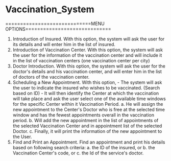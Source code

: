 # Vaccination_System
=============================MENU OPTIONS=============================
  1. Introduction of Insured. With this option, the system will ask the user for its details and will enter him in the list of insured.
  2. Introduction of Vaccination Center. With this option, the system will ask the user for the information of the vaccination center and will include it in the list of              vaccination centers (one vaccination center per city)
  3. Doctor Introduction. With this option, the system will ask the user for the doctor's details and
     his vaccination center, and will enter him in the list of doctors of the vaccination center.
  4. Scheduling a New Appointment. With this option,
    - The system will ask the user to indicate the insured who wishes to be vaccinated. (Search based on ID)
    - It will then identify the Center at which the vaccination will take place and ask the user select one of the available time windows for the specific Center within it           Vaccination Period.
    a. He will assign the new appointment to the Center's Doctor who is free at the selected time window and has the fewest appointments overall in the vaccination period.
    b. Will add the new appointment in the list of appointments of the selected Vaccination Center and in appointment list of the selected Doctor.
    c. Finally, it will print the information of the new appointment to the User.
  5. Find and Print an Appointment. Find an appointment and print his details based on following search criteria:
    a. the ID of the insured, or
    b. the Vaccination Center's code, or
    c. the Id of the service's doctor.

